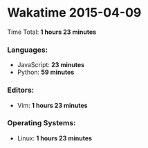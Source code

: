 # Wakatime 2015-04-09

Time Total: **1 hours 23 minutes**

### Languages:
- JavaScript: **23 minutes** 
- Python: **59 minutes** 

### Editors:
- Vim: **1 hours 23 minutes** 

### Operating Systems:
- Linux: **1 hours 23 minutes** 

